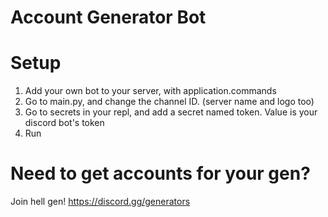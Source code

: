 # Account Generator Bot

# Setup
1. Add your own bot to your server, with application.commands
2. Go to main.py, and change the channel ID. (server name and logo too)
3. Go to secrets in your repl, and add a secret named token. Value is your discord bot's token
4. Run

# Need to get accounts for your gen?
Join hell gen!
https://discord.gg/generators
